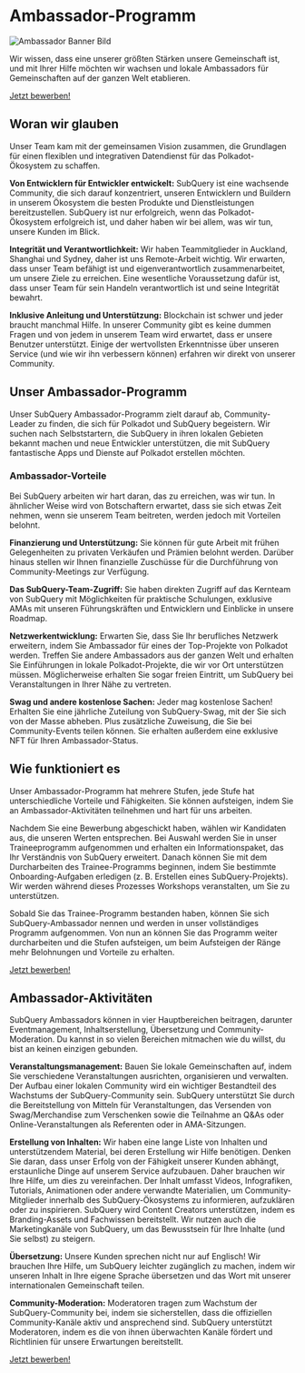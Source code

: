 # Ambassador-Programm

![Ambassador Banner Bild](/assets/img/ambassador_banner.png)

Wir wissen, dass eine unserer größten Stärken unsere Gemeinschaft ist, und mit Ihrer Hilfe möchten wir wachsen und lokale Ambassadors für Gemeinschaften auf der ganzen Welt etablieren.

[Jetzt bewerben!](https://forms.gle/GXBbJ6LDpNfM2v1X6)

## Woran wir glauben

Unser Team kam mit der gemeinsamen Vision zusammen, die Grundlagen für einen flexiblen und integrativen Datendienst für das Polkadot-Ökosystem zu schaffen.

**Von Entwicklern für Entwickler entwickelt:** SubQuery ist eine wachsende Community, die sich darauf konzentriert, unseren Entwicklern und Buildern in unserem Ökosystem die besten Produkte und Dienstleistungen bereitzustellen. SubQuery ist nur erfolgreich, wenn das Polkadot-Ökosystem erfolgreich ist, und daher haben wir bei allem, was wir tun, unsere Kunden im Blick.

**Integrität und Verantwortlichkeit:** Wir haben Teammitglieder in Auckland, Shanghai und Sydney, daher ist uns Remote-Arbeit wichtig. Wir erwarten, dass unser Team befähigt ist und eigenverantwortlich zusammenarbeitet, um unsere Ziele zu erreichen. Eine wesentliche Voraussetzung dafür ist, dass unser Team für sein Handeln verantwortlich ist und seine Integrität bewahrt.

**Inklusive Anleitung und Unterstützung:** Blockchain ist schwer und jeder braucht manchmal Hilfe. In unserer Community gibt es keine dummen Fragen und von jedem in unserem Team wird erwartet, dass er unsere Benutzer unterstützt. Einige der wertvollsten Erkenntnisse über unseren Service (und wie wir ihn verbessern können) erfahren wir direkt von unserer Community.

## Unser Ambassador-Programm

Unser SubQuery Ambassador-Programm zielt darauf ab, Community-Leader zu finden, die sich für Polkadot und SubQuery begeistern. Wir suchen nach Selbststartern, die SubQuery in ihren lokalen Gebieten bekannt machen und neue Entwickler unterstützen, die mit SubQuery fantastische Apps und Dienste auf Polkadot erstellen möchten.

### Ambassador-Vorteile

Bei SubQuery arbeiten wir hart daran, das zu erreichen, was wir tun. In ähnlicher Weise wird von Botschaftern erwartet, dass sie sich etwas Zeit nehmen, wenn sie unserem Team beitreten, werden jedoch mit Vorteilen belohnt.

**Finanzierung und Unterstützung:** Sie können für gute Arbeit mit frühen Gelegenheiten zu privaten Verkäufen und Prämien belohnt werden. Darüber hinaus stellen wir Ihnen finanzielle Zuschüsse für die Durchführung von Community-Meetings zur Verfügung.

**Das SubQuery-Team-Zugriff:** Sie haben direkten Zugriff auf das Kernteam von SubQuery mit Möglichkeiten für praktische Schulungen, exklusive AMAs mit unseren Führungskräften und Entwicklern und Einblicke in unsere Roadmap.

**Netzwerkentwicklung:** Erwarten Sie, dass Sie Ihr berufliches Netzwerk erweitern, indem Sie Ambassador für eines der Top-Projekte von Polkadot werden. Treffen Sie andere Ambassadors aus der ganzen Welt und erhalten Sie Einführungen in lokale Polkadot-Projekte, die wir vor Ort unterstützen müssen. Möglicherweise erhalten Sie sogar freien Eintritt, um SubQuery bei Veranstaltungen in Ihrer Nähe zu vertreten.

**Swag und andere kostenlose Sachen:** Jeder mag kostenlose Sachen! Erhalten Sie eine jährliche Zuteilung von SubQuery-Swag, mit der Sie sich von der Masse abheben. Plus zusätzliche Zuweisung, die Sie bei Community-Events teilen können. Sie erhalten außerdem eine exklusive NFT für Ihren Ambassador-Status.

## Wie funktioniert es

Unser Ambassador-Programm hat mehrere Stufen, jede Stufe hat unterschiedliche Vorteile und Fähigkeiten. Sie können aufsteigen, indem Sie an Ambassador-Aktivitäten teilnehmen und hart für uns arbeiten.

Nachdem Sie eine Bewerbung abgeschickt haben, wählen wir Kandidaten aus, die unseren Werten entsprechen. Bei Auswahl werden Sie in unser Traineeprogramm aufgenommen und erhalten ein Informationspaket, das Ihr Verständnis von SubQuery erweitert. Danach können Sie mit dem Durcharbeiten des Trainee-Programms beginnen, indem Sie bestimmte Onboarding-Aufgaben erledigen (z. B. Erstellen eines SubQuery-Projekts). Wir werden während dieses Prozesses Workshops veranstalten, um Sie zu unterstützen.

Sobald Sie das Trainee-Programm bestanden haben, können Sie sich SubQuery-Ambassador nennen und werden in unser vollständiges Programm aufgenommen. Von nun an können Sie das Programm weiter durcharbeiten und die Stufen aufsteigen, um beim Aufsteigen der Ränge mehr Belohnungen und Vorteile zu erhalten.

[Jetzt bewerben!](https://forms.gle/GXBbJ6LDpNfM2v1X6)

## Ambassador-Aktivitäten

SubQuery Ambassadors können in vier Hauptbereichen beitragen, darunter Eventmanagement, Inhaltserstellung, Übersetzung und Community-Moderation. Du kannst in so vielen Bereichen mitmachen wie du willst, du bist an keinen einzigen gebunden.

**Veranstaltungsmanagement:** Bauen Sie lokale Gemeinschaften auf, indem Sie verschiedene Veranstaltungen ausrichten, organisieren und verwalten. Der Aufbau einer lokalen Community wird ein wichtiger Bestandteil des Wachstums der SubQuery-Community sein. SubQuery unterstützt Sie durch die Bereitstellung von Mitteln für Veranstaltungen, das Versenden von Swag/Merchandise zum Verschenken sowie die Teilnahme an Q&As oder Online-Veranstaltungen als Referenten oder in AMA-Sitzungen.

**Erstellung von Inhalten:** Wir haben eine lange Liste von Inhalten und unterstützendem Material, bei deren Erstellung wir Hilfe benötigen. Denken Sie daran, dass unser Erfolg von der Fähigkeit unserer Kunden abhängt, erstaunliche Dinge auf unserem Service aufzubauen. Daher brauchen wir Ihre Hilfe, um dies zu vereinfachen. Der Inhalt umfasst Videos, Infografiken, Tutorials, Animationen oder andere verwandte Materialien, um Community-Mitglieder innerhalb des SubQuery-Ökosystems zu informieren, aufzuklären oder zu inspirieren. SubQuery wird Content Creators unterstützen, indem es Branding-Assets und Fachwissen bereitstellt. Wir nutzen auch die Marketingkanäle von SubQuery, um das Bewusstsein für Ihre Inhalte (und Sie selbst) zu steigern.

**Übersetzung:** Unsere Kunden sprechen nicht nur auf Englisch! Wir brauchen Ihre Hilfe, um SubQuery leichter zugänglich zu machen, indem wir unseren Inhalt in Ihre eigene Sprache übersetzen und das Wort mit unserer internationalen Gemeinschaft teilen.

**Community-Moderation:** Moderatoren tragen zum Wachstum der SubQuery-Community bei, indem sie sicherstellen, dass die offiziellen Community-Kanäle aktiv und ansprechend sind. SubQuery unterstützt Moderatoren, indem es die von ihnen überwachten Kanäle fördert und Richtlinien für unsere Erwartungen bereitstellt.

[Jetzt bewerben!](https://forms.gle/GXBbJ6LDpNfM2v1X6)